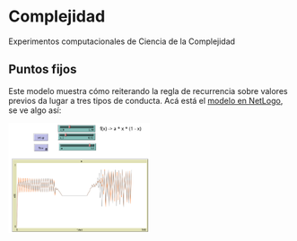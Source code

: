 # Complejidad

Experimentos computacionales de Ciencia de la Complejidad

## Puntos fijos

Este modelo muestra cómo reiterando la regla de recurrencia sobre
valores previos da lugar a tres tipos de conducta. Acá está
el [modelo en NetLogo](punto_fijo.nlogo), se ve algo así:
 
<img src="punto_fijo.png" width="50%"/>
 
